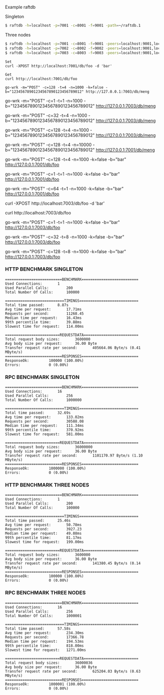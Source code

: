 Example raftdb

Singleton
```sh
$ raftdb -h=localhost -p=7001 -c=8001 -f=9001 -path=~/raftdb.1
```
Three nodes
```sh
$ raftdb -h=localhost -p=7001 -c=8001 -f=9001 -peers=localhost:9001,localhost:9002,localhost:9003 -path=./raftdb.1
$ raftdb -h=localhost -p=7002 -c=8002 -f=9002 -peers=localhost:9001,localhost:9002,localhost:9003 -path=./raftdb.2
$ raftdb -h=localhost -p=7003 -c=8003 -f=9003 -peers=localhost:9001,localhost:9002,localhost:9003 -path=./raftdb.3
```

```
Set
curl -XPOST http://localhost:7001/db/foo -d 'bar'
```

```
Get
curl http://localhost:7001/db/foo
```

```
go-wrk -m="POST" -c=128 -t=4 -n=1000 -k=false -b="12345678901234567890123456789012" http://127.0.0.1:7003/db/meng
```

go-wrk -m="POST" -c=1 -t=1 -n=1000 -b="12345678901234567890123456789012" http://127.0.0.1:7003/db/meng

go-wrk -m="POST" -c=32 -t=4 -n=1000 -b="12345678901234567890123456789012" http://127.0.0.1:7003/db/meng



go-wrk -m="POST" -c=128 -t=4 -n=1000 -b="12345678901234567890123456789012" http://127.0.0.1:7003/db/meng


go-wrk -m="POST" -c=128 -t=4 -n=10000 -b="12345678901234567890123456789012" http://127.0.0.1:7001/db/meng

go-wrk -m="POST" -c=128 -t=4 -n=1000 -k=false -b="bar" http://127.0.0.1:7001/db/foo

go-wrk -m="POST" -c=1 -t=1 -n=1000 -k=false -b="bar" http://127.0.0.1:7001/db/foo


go-wrk -m="POST" -c=64 -t=1 -n=1000 -k=false -b="bar" http://127.0.0.1:7001/db/foo


curl -XPOST http://localhost:7003/db/foo -d 'bar'

curl http://localhost:7003/db/foo

go-wrk -m="POST" -c=1 -t=1 -n=1000 -k=false -b="bar" http://127.0.0.1:7003/db/foo


go-wrk -m="POST" -c=32 -t=8 -n=1000 -k=false -b="bar" http://127.0.0.1:7003/db/foo


go-wrk -m="POST" -c=128 -t=8 -n=1000 -k=false -b="bar" http://127.0.0.1:7003/db/foo


### HTTP BENCHMARK SINGLETON
```
==========================BENCHMARK==========================
Used Connections:		1
Used Parallel Calls:		200
Total Number Of Calls:		100000

===========================TIMINGS===========================
Total time passed:		8.87s
Avg time per request:		17.71ms
Requests per second:		11268.45
Median time per request:	16.43ms
99th percentile time:		39.88ms
Slowest time for request:	114.00ms

=========================REQUESTDATA=========================
Total request body sizes:		3600000
Avg body size per request:		36.00 Byte
Transfer request rate per second:		405664.06 Byte/s (0.41 MByte/s)
==========================RESPONSES==========================
ResponseOk:			100000 (100.00%)
Errors:				0 (0.00%)
```

### RPC BENCHMARK SINGLETON

```
==========================BENCHMARK==========================
Used Connections:		16
Used Parallel Calls:		256
Total Number Of Calls:		1000000

===========================TIMINGS===========================
Total time passed:		32.69s
Avg time per request:		133.02ms
Requests per second:		30588.08
Median time per request:	111.34ms
99th percentile time:		370.92ms
Slowest time for request:	581.00ms

=========================REQUESTDATA=========================
Total request body sizes:		36000000
Avg body size per request:		36.00 Byte
Transfer request rate per second:		1101170.97 Byte/s (1.10 MByte/s)
==========================RESPONSES==========================
ResponseOk:			1000000 (100.00%)
Errors:				0 (0.00%)
```

### HTTP BENCHMARK THREE NODES
```
==========================BENCHMARK==========================
Used Connections:		1
Used Parallel Calls:		200
Total Number Of Calls:		100000

===========================TIMINGS===========================
Total time passed:		25.46s
Avg time per request:		50.78ms
Requests per second:		3927.23
Median time per request:	49.88ms
99th percentile time:		81.17ms
Slowest time for request:	199.00ms

=========================REQUESTDATA=========================
Total request body sizes:		3600000
Avg body size per request:		36.00 Byte
Transfer request rate per second:		141380.45 Byte/s (0.14 MByte/s)
==========================RESPONSES==========================
ResponseOk:			100000 (100.00%)
Errors:				0 (0.00%)
```

### RPC BENCHMARK THREE NODES
```
==========================BENCHMARK==========================
Used Connections:		16
Used Parallel Calls:		256
Total Number Of Calls:		1000001

===========================TIMINGS===========================
Total time passed:		57.58s
Avg time per request:		234.30ms
Requests per second:		17366.78
Median time per request:	194.53ms
99th percentile time:		818.00ms
Slowest time for request:	1271.00ms

=========================REQUESTDATA=========================
Total request body sizes:		36000036
Avg body size per request:		36.00 Byte
Transfer request rate per second:		625204.03 Byte/s (0.63 MByte/s)
==========================RESPONSES==========================
ResponseOk:			1000001 (100.00%)
Errors:				0 (0.00%)
```